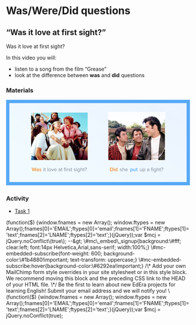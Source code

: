 # Was/Were/Did questions

## “Was it love at first sight?”

Was it love at first sight?

In this video you will:

* listen to a song from the film “Grease” 
* look at the difference between **was** and **did** questions

### Materials

![](.gitbook/assets/8.1.png)

### Activity

* [Task 1](grease-questions.md#home)

 \(function\($\) {window.fnames = new Array\(\); window.ftypes = new Array\(\);fnames\[0\]='EMAIL';ftypes\[0\]='email';fnames\[1\]='FNAME';ftypes\[1\]='text';fnames\[2\]='LNAME';ftypes\[2\]='text';}\(jQuery\)\);var $mcj = jQuery.noConflict\(true\); --&gt;  
  \#mc\_embed\_signup{background:\#fff; clear:left; font:14px Helvetica,Arial,sans-serif; width:100%;}  
  \#mc-embedded-subscribe{font-weight: 600; background-color:\#1b4880!important; text-transform: uppercase;}  
  \#mc-embedded-subscribe:hover{background-color:\#6292ea!important;}  
  /\* Add your own MailChimp form style overrides in your site stylesheet or in this style block.  
     We recommend moving this block and the preceding CSS link to the HEAD of your HTML file. \*/  
 Be the first to learn about new EdEra projects for learning English! Submit your email address and we will notify you! \(function\($\) {window.fnames = new Array\(\); window.ftypes = new Array\(\);fnames\[0\]='EMAIL';ftypes\[0\]='email';fnames\[1\]='FNAME';ftypes\[1\]='text';fnames\[2\]='LNAME';ftypes\[2\]='text';}\(jQuery\)\);var $mcj = jQuery.noConflict\(true\);

